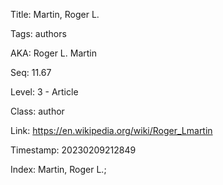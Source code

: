 Title:  Martin, Roger L.

Tags:   authors

AKA:    Roger L. Martin

Seq:    11.67

Level:  3 - Article

Class:  author

Link:   https://en.wikipedia.org/wiki/Roger_Lmartin

Timestamp: 20230209212849

Index:  Martin, Roger L.; 

